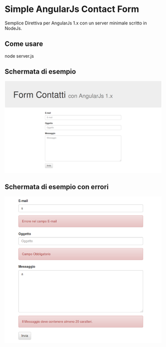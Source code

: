 # Simple AngularJs Contact Form

Semplice Direttiva per AngularJs 1.x con un server minimale scritto in NodeJs.

## Come usare

node server.js

## Schermata di esempio

![Alt text](img/form.png "Schermata di esempio")

## Schermata di esempio con errori
![Alt text](img/simple-contact-form.png "Schermata con errori")
